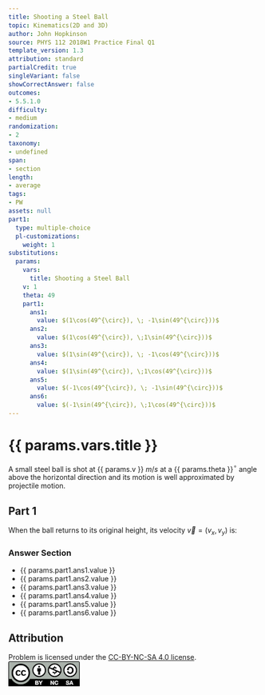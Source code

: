```yaml
---
title: Shooting a Steel Ball
topic: Kinematics(2D and 3D)
author: John Hopkinson
source: PHYS 112 2018W1 Practice Final Q1
template_version: 1.3
attribution: standard
partialCredit: true
singleVariant: false
showCorrectAnswer: false
outcomes:
- 5.5.1.0
difficulty:
- medium
randomization:
- 2
taxonomy:
- undefined
span:
- section
length:
- average
tags:
- PW
assets: null
part1:
  type: multiple-choice
  pl-customizations:
    weight: 1
substitutions:
  params:
    vars:
      title: Shooting a Steel Ball
    v: 1
    theta: 49
    part1:
      ans1:
        value: $(1\cos(49^{\circ}), \; -1\sin(49^{\circ}))$
      ans2:
        value: $(1\cos(49^{\circ}), \;1\sin(49^{\circ}))$
      ans3:
        value: $(1\sin(49^{\circ}), \; -1\cos(49^{\circ}))$
      ans4:
        value: $(1\sin(49^{\circ}), \;1\cos(49^{\circ}))$
      ans5:
        value: $(-1\cos(49^{\circ}), \; -1\sin(49^{\circ}))$
      ans6:
        value: $(-1\sin(49^{\circ}), \;1\cos(49^{\circ}))$
---
```

# {{ params.vars.title }}
A small steel ball is shot at {{ params.v }} $m/s$ at a {{ params.theta }}$^{\circ}$ angle above the horizontal direction and its motion is well approximated by projectile motion.

## Part 1

When the ball returns to its original height, its velocity $\overrightarrow{v} = (v_x, v_y)$ is:

### Answer Section

- {{ params.part1.ans1.value }}
- {{ params.part1.ans2.value }}
- {{ params.part1.ans3.value }}
- {{ params.part1.ans4.value }}
- {{ params.part1.ans5.value }}
- {{ params.part1.ans6.value }}

## Attribution

Problem is licensed under the [CC-BY-NC-SA 4.0 license](https://creativecommons.org/licenses/by-nc-sa/4.0/).<br> ![The Creative Commons 4.0 license requiring attribution-BY, non-commercial-NC, and share-alike-SA license.](https://raw.githubusercontent.com/firasm/bits/master/by-nc-sa.png)
